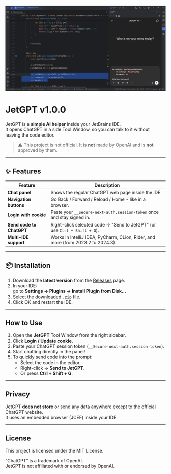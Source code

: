 <p align="center">
  <img src="docs/preview.png" alt="JetGPT preview" width="1920"/>
</p>

# JetGPT v1.0.0

JetGPT is a **simple AI helper** inside your JetBrains IDE.  
It opens ChatGPT in a side Tool Window, so you can talk to it without leaving the code editor.

> ⚠️ This project is not official. It is **not** made by OpenAI and is **not** approved by them.

---

## ✨ Features

| Feature                   | Description                                                                      |
|---------------------------|----------------------------------------------------------------------------------|
| **Chat panel**            | Shows the regular ChatGPT web page inside the IDE.                               |
| **Navigation buttons**    | Go Back / Forward / Reload / Home - like in a browser.                           |
| **Login with cookie**     | Paste your `__Secure-next-auth.session-token` once and stay signed in.           |
| **Send code to ChatGPT**  | Right-click selected code → "Send to JetGPT" (or use `Ctrl + Shift + G`).        |
| **Multi-IDE support**     | Works in IntelliJ IDEA, PyCharm, CLion, Rider, and more (from 2023.2 to 2024.3). |

---

## 📦 Installation

1. Download the **latest version** from the [Releases](https://github.com/Nazuha26/JetGPT-JetBrains-Plugin/releases) page.
2. In your IDE:  
   go to **Settings → Plugins → Install Plugin from Disk...**
3. Select the downloaded `.zip` file.
4. Click OK and restart the IDE.

---

## How to Use

1. Open the **JetGPT** Tool Window from the right sidebar.
2. Click **Login / Update cookie**.
3. Paste your ChatGPT session token (`__Secure-next-auth.session-token`).
4. Start chatting directly in the panel!
5. To quickly send code into the prompt:
    - Select the code in the editor.
    - Right-click → **Send to JetGPT**.
    - Or press **Ctrl + Shift + G**.

---

## Privacy

JetGPT **does not store** or send any data anywhere except to the official ChatGPT website.  
It uses an embedded browser (JCEF) inside your IDE.

---

## License

This project is licensed under the MIT License.

“ChatGPT” is a trademark of OpenAI.  
JetGPT is not affiliated with or endorsed by OpenAI.